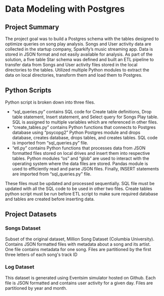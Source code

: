 # **Data Modeling with Postgres**
## **Project Summary**
The project goal was to build a Postgres schema with the tables designed to optimize queries on song play analysis. Songs and User activity data are collected in the startup company, Sparkify’s music streaming app. Data is stored in JSON format and not easily available for analysis. As part of the solution, a five table Star schema was defined and built an ETL pipeline to transfer data from Songs and User activity files stored in the local directories to the tables. Utilized multiple Python modules to extract the data on local directories, transform them and load them to Postgres.

## **Python Scripts**
Python script is broken down into three files.  <br>
- “sql_queries.py” contains SQL code for Create table definitions, Drop table statement, Insert statement, and Select query for Songs Play table. SQL is assigned to multiple variables which are referenced in other files.
- “create_tables.py” contains Python functions that connects to Postgres database using “psycopg2” Python Postgres module and drops database, creates database, drops tables, and creates tables. SQL code is imported from “sql_queries.py” file. 
- “etl.py” contains Python functions that processes data from JSON formatted files stored on local drives and insert them into respective tables. Python modules “os” and “glob” are used to interact with the operating system where the data files are stored. Pandas module is used to efficiently read and parse JSON files. Finally, INSERT statements are imported from “sql_queries.py” file.

These files must be updated and processed sequentially. SQL file must be updated with all the SQL code to be used in other two files. Create tables python script must be run before ETL script to make sure required database and tables are created before inserting data.

## **Project Datasets**
### **Songs Dataset**
Subset of the original dataset, Million Song Dataset (Columbia University). Contains JSON formatted files with metadata about a song and its artist. One file contains metadata for one song. Files are partitioned by the first three letters of each song's track ID

### **Log Dataset**
This dataset is generated using Eventsim simulator hosted on Github. Each file is JSON formatted and contains user activity for a given day. Files are partitioned by year and month.
